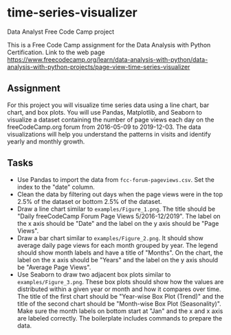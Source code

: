 # time-series-visualizer
Data Analyst Free Code Camp project

This is a Free Code Camp assignment for the Data Analysis with Python Certification. Link to the web page 
https://www.freecodecamp.org/learn/data-analysis-with-python/data-analysis-with-python-projects/page-view-time-series-visualizer

## Assignment
For this project you will visualize time series data using a line chart, bar chart, and box plots. You will use Pandas, Matplotlib, and Seaborn to visualize a dataset containing the number of page views each day on the freeCodeCamp.org forum from 2016-05-09 to 2019-12-03. The data visualizations will help you understand the patterns in visits and identify yearly and monthly growth.

## Tasks
- Use Pandas to import the data from ```fcc-forum-pageviews.csv```. Set the index to the "date" column.
- Clean the data by filtering out days when the page views were in the top 2.5% of the dataset or bottom 2.5% of the dataset.
- Draw a line chart similar to ```examples/Figure_1.png```. The title should be "Daily freeCodeCamp Forum Page Views 5/2016-12/2019". The label on the x axis should be "Date" and the label on the y axis should be "Page Views".
- Draw a bar chart similar to ```examples/Figure_2.png```. It should show average daily page views for each month grouped by year. The legend should show month labels and have a title of "Months". On the chart, the label on the x axis should be "Years" and the label on the y axis should be "Average Page Views".
- Use Seaborn to draw two adjacent box plots similar to ```examples/Figure_3.png```. These box plots should show how the values are distributed within a given year or month and how it compares over time. The title of the first chart should be "Year-wise Box Plot (Trend)" and the title of the second chart should be "Month-wise Box Plot (Seasonality)". Make sure the month labels on bottom start at "Jan" and the x and x axis are labeled correctly. The boilerplate includes commands to prepare the data.
